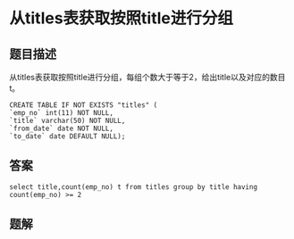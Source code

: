 <!--
 * @Author: your name
 * @Date: 2020-09-21 17:24:24
 * @LastEditTime: 2020-09-25 10:16:41
 * @LastEditors: your name
 * @Description: In User Settings Edit
 * @FilePath: \database-sql-combat\13.从titles表获取按照title进行分组.md
-->
# 从titles表获取按照title进行分组

## 题目描述

从titles表获取按照title进行分组，每组个数大于等于2，给出title以及对应的数目t。

``` mysql
CREATE TABLE IF NOT EXISTS "titles" (
`emp_no` int(11) NOT NULL,
`title` varchar(50) NOT NULL,
`from_date` date NOT NULL,
`to_date` date DEFAULT NULL);
```

## 答案

``` mysql
select title,count(emp_no) t from titles group by title having count(emp_no) >= 2
```

## 题解

